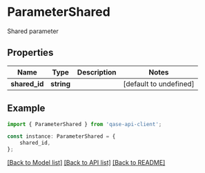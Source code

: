 # ParameterShared

Shared parameter

## Properties

Name | Type | Description | Notes
------------ | ------------- | ------------- | -------------
**shared_id** | **string** |  | [default to undefined]

## Example

```typescript
import { ParameterShared } from 'qase-api-client';

const instance: ParameterShared = {
    shared_id,
};
```

[[Back to Model list]](../README.md#documentation-for-models) [[Back to API list]](../README.md#documentation-for-api-endpoints) [[Back to README]](../README.md)

